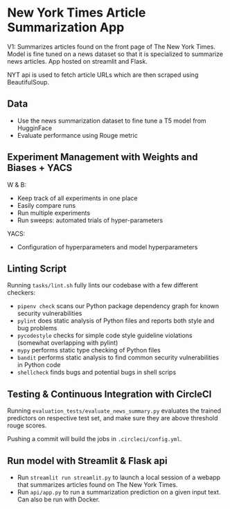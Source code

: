 # New York Times Article Summarization App

V1: Summarizes articles found on the front page of The New York Times. Model is fine tuned on a news dataset so that it is specialized to summarize news articles. App hosted on streamlit and Flask.

NYT api is used to fetch article URLs which are then scraped using BeautifulSoup.

## Data

- Use the news summarization dataset to fine tune a T5 model from HugginFace
- Evaluate performance using Rouge metric

## Experiment Management with Weights and Biases + YACS

W & B:

- Keep track of all experiments in one place
- Easily compare runs
- Run multiple experiments
- Run sweeps: automated trials of hyper-parameters

YACS:

- Configuration of hyperparameters and model hyperparameters

## Linting Script

Running `tasks/lint.sh` fully lints our codebase with a few different checkers:

- `pipenv check` scans our Python package dependency graph for known security vulnerabilities
- `pylint` does static analysis of Python files and reports both style and bug problems
- `pycodestyle` checks for simple code style guideline violations (somewhat overlapping with pylint)
- `mypy` performs static type checking of Python files
- `bandit` performs static analysis to find common security vulnerabilities in Python code
- `shellcheck` finds bugs and potential bugs in shell scrips

## Testing & Continuous Integration with CircleCI

Running `evaluation_tests/evaluate_news_summary.py` evaluates the trained predictors on respective test set, and make sure they are above threshold rouge scores.

Pushing a commit will build the jobs in `.circleci/config.yml`.

## Run model with Streamlit & Flask api

- Run `streamlit run streamlit.py` to launch a local session of a webapp that summarizes articles found on The New York Times.
- Run `api/app.py` to run a summarization prediction on a given input text. Can also be run with Docker.

